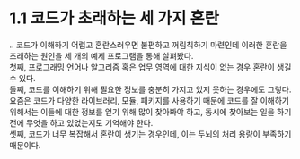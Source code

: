 # 1.1  코드가 초래하는 세 가지 혼란
.. 코드가 이해하기 어렵고 혼란스러우면 불편하고 꺼림칙하기 마련인데 이러한 혼란을 초래하는 원인을 세 개의 예제 프로그램을 통해 살펴봤다.   
첫째, 프로그래밍 언어나 알고리즘 혹은 업무 영역에 대한 지식이 없는 경우 혼란이 생길 수 있다.    
둘째, 코드를 이해하기 위해 필요한 정보를 충분히 가지고 있지 못하는 경우에도 그렇다. 요즘은 코드가 다양한 라이브러리, 모듈, 패키지를 사용하기 때문에 코드를 잘 이해하기 위해서는 이들에 
대한 정보를 얻기 위해 많이 찾아봐야 하고, 동시에 찾아보는 일을 하기 전에 무엇을 하고 있었는지도 기억해야 한다.   
셋째, 코드가 너무 복잡해서 혼란이 생기는 경우인데, 이는 두뇌의 처리 용량이 부족하기 때문이다.

